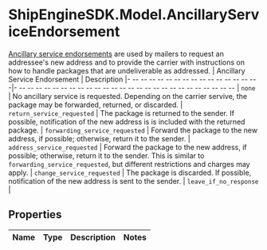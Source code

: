 # ShipEngineSDK.Model.AncillaryServiceEndorsement
[Ancillary service endorsements](https://pe.usps.com/text/qsg300/Q507.htm) are used by mailers to request an addressee's new address and to provide the carrier with instructions on how to handle packages that are undeliverable as addressed.  | Ancillary Service Endorsement  | Description |- -- -- -- -- -- -- -- -- -- -- -- -- -- -- -- -|- -- -- -- -- -- -- -- -- -- -- -- -- -- -- -- -- -- -- -- -- -- -- -- -- -- -- | `none`                         | No ancillary service is requested. Depending on the carrier servive, the package may be forwarded, returned, or discarded. | `return_service_requested`     | The package is returned to the sender. If possible, notification of the new address is is included with the returned package. | `forwarding_service_requested` | Forward the package to the new address, if possible; otherwise, return it to the sender. | `address_service_requested`    | Forward the package to the new address, if possible; otherwise, return it to the sender. This is similar to `forwarding_service_requested`, but different restrictions and charges may apply. | `change_service_requested`     | The package is discarded. If possible, notification of the new address is sent to the sender. | `leave_if_no_response`         | 

## Properties

Name | Type | Description | Notes
------------ | ------------- | ------------- | -------------

